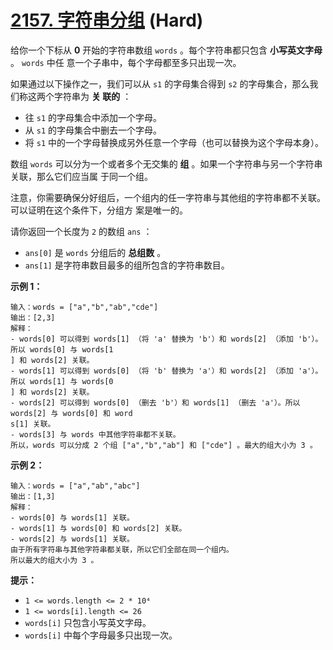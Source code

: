 # [2157. 字符串分组][link] (Hard)

[link]: https://leetcode.cn/problems/groups-of-strings/

给你一个下标从 **0** 开始的字符串数组 `words` 。每个字符串都只包含 **小写英文字母** 。 `words` 中任
意一个子串中，每个字母都至多只出现一次。

如果通过以下操作之一，我们可以从 `s1` 的字母集合得到 `s2` 的字母集合，那么我们称这两个字符串为 **关
联的** ：

- 往 `s1` 的字母集合中添加一个字母。
- 从 `s1` 的字母集合中删去一个字母。
- 将 `s1` 中的一个字母替换成另外任意一个字母（也可以替换为这个字母本身）。

数组 `words` 可以分为一个或者多个无交集的 **组** 。如果一个字符串与另一个字符串关联，那么它们应当属
于同一个组。

注意，你需要确保分好组后，一个组内的任一字符串与其他组的字符串都不关联。可以证明在这个条件下，分组方
案是唯一的。

请你返回一个长度为 `2` 的数组 `ans` ：

- `ans[0]` 是 `words` 分组后的 **总组数** 。
- `ans[1]` 是字符串数目最多的组所包含的字符串数目。

**示例 1：**

```
输入：words = ["a","b","ab","cde"]
输出：[2,3]
解释：
- words[0] 可以得到 words[1] （将 'a' 替换为 'b'）和 words[2] （添加 'b'）。所以 words[0] 与 words[1
] 和 words[2] 关联。
- words[1] 可以得到 words[0] （将 'b' 替换为 'a'）和 words[2] （添加 'a'）。所以 words[1] 与 words[0
] 和 words[2] 关联。
- words[2] 可以得到 words[0] （删去 'b'）和 words[1] （删去 'a'）。所以 words[2] 与 words[0] 和 word
s[1] 关联。
- words[3] 与 words 中其他字符串都不关联。
所以，words 可以分成 2 个组 ["a","b","ab"] 和 ["cde"] 。最大的组大小为 3 。
```

**示例 2：**

```
输入：words = ["a","ab","abc"]
输出：[1,3]
解释：
- words[0] 与 words[1] 关联。
- words[1] 与 words[0] 和 words[2] 关联。
- words[2] 与 words[1] 关联。
由于所有字符串与其他字符串都关联，所以它们全部在同一个组内。
所以最大的组大小为 3 。
```

**提示：**

- `1 <= words.length <= 2 * 10⁴`
- `1 <= words[i].length <= 26`
- `words[i]` 只包含小写英文字母。
- `words[i]` 中每个字母最多只出现一次。
